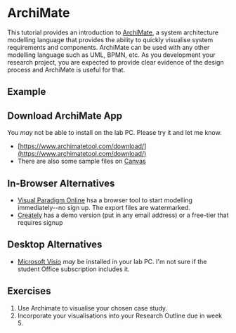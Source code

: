 # ArchiMate
This tutorial provides an introduction to [ArchiMate](https://en.wikipedia.org/wiki/ArchiMate), a system architecture modelling language that provides the ability to quickly visualise system requirements and components. ArchiMate can be used with any other modelling language such as UML, BPMN, etc. As you development your research project, you are expected to provide clear evidence of the design process and ArchiMate is useful for that.

## Example

## Download ArchiMate App
You *may* not be able to install on the lab PC. Please try it and let me know.
* [https://www.archimatetool.com/download/](https://www.archimatetool.com/download/)
* There are also some sample files on [Canvas](https://canvas.aut.ac.nz/courses/8343/modules/items/429851)

## In-Browser Alternatives
* [Visual Paradigm Online](https://online.visual-paradigm.com/app/diagrams/#diagram:proj=0&type=ArchiMateDiagram&width=11&height=8.5&unit=inch) hsa a browser tool to start modelling immediately--no sign up. The export files are watermarked.
* [Creately](https://app.creately.com/) has a demo version (put in any email address) or a free-tier that requires signup 

## Desktop Alternatives
* [Microsoft Visio](https://www.microsoft.com/en-nz/microsoft-365/visio/flowchart-software) *may* be installed in your lab PC. I'm not sure if the student Office subscription includes it.

## Exercises
1. Use Archimate to visualise your chosen case study.
2. Incorporate your visualisations into your Research Outline due in week 5.
